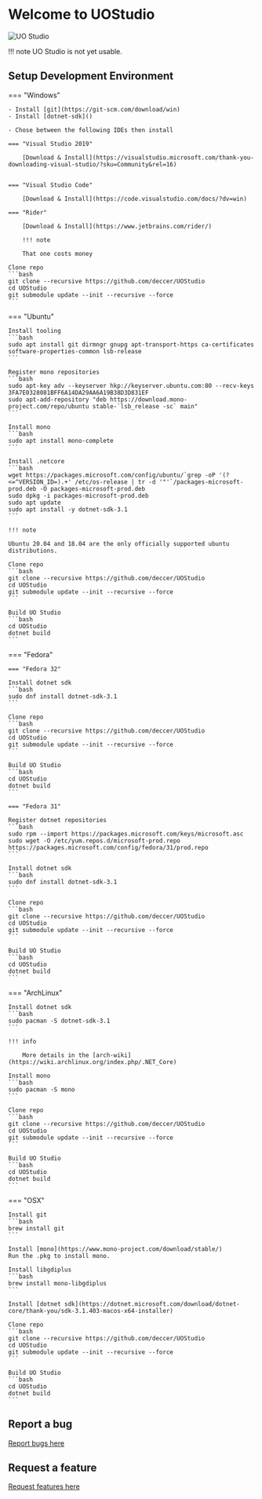# Welcome to UOStudio

![UO Studio](https://raw.githubusercontent.com/deccer/UOStudio/main/assets/client/splashscreen.png)

!!! note
    UO Studio is not yet usable.

## Setup Development Environment

=== "Windows"

    - Install [git](https://git-scm.com/download/win)
    - Install [dotnet-sdk]()

    - Chose between the following IDEs then install

    === "Visual Studio 2019"

        [Download & Install](https://visualstudio.microsoft.com/thank-you-downloading-visual-studio/?sku=Community&rel=16)


    === "Visual Studio Code"

        [Download & Install](https://code.visualstudio.com/docs/?dv=win)

    === "Rider"

        [Download & Install](https://www.jetbrains.com/rider/)

        !!! note

        That one costs money

    Clone repo
    ```bash
    git clone --recursive https://github.com/deccer/UOStudio
    cd UOStudio
    git submodule update --init --recursive --force
    ```

=== "Ubuntu"

    Install tooling
    ```bash
    sudo apt install git dirmngr gnupg apt-transport-https ca-certificates software-properties-common lsb-release
    ```

    Register mono repositories
    ```bash
    sudo apt-key adv --keyserver hkp://keyserver.ubuntu.com:80 --recv-keys 3FA7E0328081BFF6A14DA29AA6A19B38D3D831EF
    sudo apt-add-repository "deb https://download.mono-project.com/repo/ubuntu stable-`lsb_release -sc` main"
    ```

    Install mono
    ```bash
    sudo apt install mono-complete
    ```

    Install .netcore
    ```bash
    wget https://packages.microsoft.com/config/ubuntu/`grep -oP '(?<=^VERSION_ID=).+' /etc/os-release | tr -d '"'`/packages-microsoft-prod.deb -O packages-microsoft-prod.deb
    sudo dpkg -i packages-microsoft-prod.deb
    sudo apt update
    sudo apt install -y dotnet-sdk-3.1
    ```

    !!! note

    Ubuntu 20.04 and 18.04 are the only officially supported ubuntu distributions.

    Clone repo
    ```bash
    git clone --recursive https://github.com/deccer/UOStudio
    cd UOStudio
    git submodule update --init --recursive --force
    ```

    Build UO Studio
    ```bash
    cd UOStudio
    dotnet build
    ```


=== "Fedora"

    === "Fedora 32"

    Install dotnet sdk
    ```bash
    sudo dnf install dotnet-sdk-3.1
    ```

    Clone repo
    ```bash
    git clone --recursive https://github.com/deccer/UOStudio
    cd UOStudio
    git submodule update --init --recursive --force
    ```

    Build UO Studio
    ```bash
    cd UOStudio
    dotnet build
    ```

    === "Fedora 31"

    Register dotnet repositories
    ```bash
    sudo rpm --import https://packages.microsoft.com/keys/microsoft.asc
    sudo wget -O /etc/yum.repos.d/microsoft-prod.repo https://packages.microsoft.com/config/fedora/31/prod.repo
    ```

    Install dotnet sdk
    ```bash
    sudo dnf install dotnet-sdk-3.1
    ```

    Clone repo
    ```bash
    git clone --recursive https://github.com/deccer/UOStudio
    cd UOStudio
    git submodule update --init --recursive --force
    ```

    Build UO Studio
    ```bash
    cd UOStudio
    dotnet build
    ```

=== "ArchLinux"

    Install dotnet sdk
    ```bash
    sudo pacman -S dotnet-sdk-3.1
    ```

    !!! info

        More details in the [arch-wiki](https://wiki.archlinux.org/index.php/.NET_Core)

    Install mono
    ```bash
    sudo pacman -S mono
    ```

    Clone repo
    ```bash
    git clone --recursive https://github.com/deccer/UOStudio
    cd UOStudio
    git submodule update --init --recursive --force
    ```

    Build UO Studio
    ```bash
    cd UOStudio
    dotnet build
    ```

=== "OSX"

    Install git
    ```bash
    brew install git
    ```

    Install [mono](https://www.mono-project.com/download/stable/)
    Run the .pkg to install mono.

    Install libgdiplus
    ```bash
    brew install mono-libgdiplus
    ```

    Install [dotnet sdk](https://dotnet.microsoft.com/download/dotnet-core/thank-you/sdk-3.1.403-macos-x64-installer)

    Clone repo
    ```bash
    git clone --recursive https://github.com/deccer/UOStudio
    cd UOStudio
    git submodule update --init --recursive --force
    ```

    Build UO Studio
    ```bash
    cd UOStudio
    dotnet build
    ```

## Report a bug

[Report bugs here](https://github.com/deccer/NCentrED/issues/new?labels=untriaged&template=bug_report.md)

## Request a feature

[Request features here](https://github.com/deccer/UOStudio/issues/new?labels=feature-request&template=feature-request.md)
